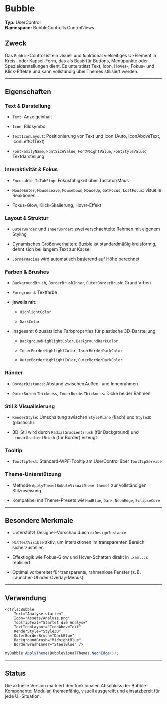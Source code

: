 # Bubble

**Typ:** UserControl\
**Namespace:** BubbleControlls.ControlViews

## Zweck

Das `Bubble`-Control ist ein visuell und funktional vielseitiges UI-Element in Kreis- oder Kapsel-Form, das als Basis für Buttons, Menüpunkte oder Spezialdarstellungen dient. Es unterstützt Text, Icon, Hover-, Fokus- und Klick-Effekte und kann vollständig über Themes stilisiert werden.

***

## Eigenschaften

### Text & Darstellung

* `Text`: Anzeigeinhalt

* `Icon`: Bildsymbol

* `TextIconLayout`: Positionierung von Text und Icon (Auto, IconAboveText, IconLeftOfText)

* `FontFamilyName`, `FontSizeValue`, `FontWeightValue`, `FontStyleValue`: Textdarstellung

### Interaktivität & Fokus

* `Focusable`, `IsTabStop`: Fokusfähigkeit über Tastatur/Maus

* `MouseEnter`, `MouseLeave`, `MouseDown`, `MouseUp`, `GotFocus`, `LostFocus`: visuelle Reaktionen

* Fokus-Glow, Klick-Skalierung, Hover-Effekt

### Layout & Struktur

* `OuterBorder` und `InnerBorder`: zwei verschachtelte Rahmen mit eigenem Styling

* Dynamisches Größenverhalten: Bubble ist standardmäßig kreisförmig, dehnt sich bei langem Text zur Kapsel

* `CornerRadius` wird automatisch basierend auf Höhe berechnet

### Farben & Brushes

* `BackgroundBrush`, `BorderBrushInner`, `OuterBorderBrush`: Grundfarben

* `Foreground`: Textfarbe

* **jeweils mit:**

  * `HighlightColor`

  * `DarkColor`

* Insgesamt 6 zusätzliche Farbproperties für plastische 3D-Darstellung:

  * `BackgroundHighlightColor`, `BackgroundDarkColor`

  * `InnerBorderHighlightColor`, `InnerBorderDarkColor`

  * `OuterBorderHighlightColor`, `OuterBorderDarkColor`

### Ränder

* `BorderDistance`: Abstand zwischen Außen- und Innenrahmen

* `OuterBorderThickness`, `InnerBorderThickness`: Dicke beider Rahmen

### Stil & Visualisierung

* `RenderStyle`: Umschaltung zwischen `StylePlane` (flach) und `Style3D` (plastisch)

* 3D-Stil wird durch `RadialGradientBrush` (für Background) und `LinearGradientBrush` (für Border) erzeugt

### Tooltip

* `ToolTipText`: Standard-WPF-Tooltip am UserControl über `ToolTipService`

### Theme-Unterstützung

* Methode `ApplyTheme(BubbleVisualTheme theme)` zur vollständigen Stilzuweisung

* Kompatibel mit Theme-Presets wie `HudBlue`, `Dark`, `NeonEdge`, `EclipseCore`

***

## Besondere Merkmale

* Unterstützt Designer-Vorschau durch `d:DesignInstance`

* `HitTestVisible` aktiv, um Interaktionen im transparenten Bereich sicherzustellen

* Effektlogik wie Fokus-Glow und Hover-Schatten direkt in `.xaml.cs` realisiert

* Optimal vorbereitet für transparente, rahmenlose Fenster (z. B. Launcher-UI oder Overlay-Menüs)

***

## Verwendung

```xaml
<ctrls:Bubble
    Text="Analyse starten"
    Icon="Assets/Analyse.png"
    ToolTipText="Startet die Analyse"
    TextIconLayout="IconAboveText"
    RenderStyle="Style3D"
    OuterBorderBrush="DarkBlue"
    BackgroundBrush="MidnightBlue"
    BorderBrushInner="SteelBlue" />
```

```csharp
myBubble.ApplyTheme(BubbleVisualThemes.NeonEdge());
```

***

## Status

Die aktuelle Version markiert den funktionalen Abschluss der Bubble-Komponente: Modular, themenfähig, visuell ausgereift und einsatzbereit für jede UI-Situation.
